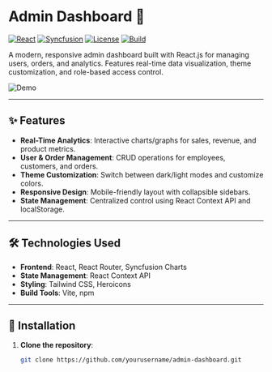 # Admin Dashboard 🚀

[![React](https://img.shields.io/badge/React-18.2.0-blue)](https://react.dev/)
[![Syncfusion](https://img.shields.io/badge/Syncfusion-23.1.36-green)](https://www.syncfusion.com/)
[![License](https://img.shields.io/badge/License-MIT-orange)](LICENSE)
[![Build](https://img.shields.io/badge/Build-Passing-brightgreen)](https://github.com/yourusername/admin-dashboard)

A modern, responsive admin dashboard built with React.js for managing users, orders, and analytics. Features real-time data visualization, theme customization, and role-based access control.

![Demo](https://via.placeholder.com/800x400.png?text=Admin+Dashboard+Demo)  


---

## ✨ Features
- **Real-Time Analytics**: Interactive charts/graphs for sales, revenue, and product metrics.
- **User & Order Management**: CRUD operations for employees, customers, and orders.
- **Theme Customization**: Switch between dark/light modes and customize colors.
- **Responsive Design**: Mobile-friendly layout with collapsible sidebars.
- **State Management**: Centralized control using React Context API and localStorage.

---

## 🛠️ Technologies Used
- **Frontend**: React, React Router, Syncfusion Charts
- **State Management**: React Context API
- **Styling**: Tailwind CSS, Heroicons
- **Build Tools**: Vite, npm

---

## 🚀 Installation

1. **Clone the repository**:
   ```bash
   git clone https://github.com/yourusername/admin-dashboard.git
